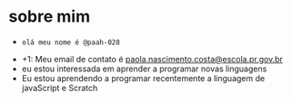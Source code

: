 # sobre mim
-     olá meu nome é @paah-028
- +1: Meu email de contato é paola.nascimento.costa@escola.pr.gov.br
- eu estou interessada em aprender a programar novas linguagens
- Eu estou aprendendo a programar recentemente a linguagem de javaScript e Scratch
